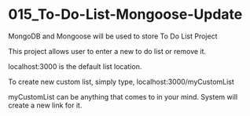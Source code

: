 # 015_To-Do-List-Mongoose-Update
MongoDB and Mongoose will be used to store To Do List Project

This project allows user to enter a new to do list or remove it.

localhost:3000 is the default list location.

To create new custom list, simply type, localhost:3000/myCustomList

myCustomList can be anything that comes to in your mind. System will create a new link for it.